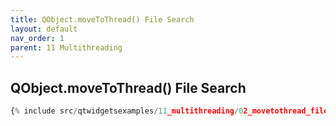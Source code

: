 ```yaml
---
title: QObject.moveToThread() File Search
layout: default
nav_order: 1
parent: 11 Multithreading
---
```


## QObject.moveToThread() File Search

```python
{% include src/qtwidgetsexamples/11_multithreading/02_movetothread_filesearch.py %}
```